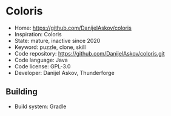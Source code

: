 # Coloris

- Home: https://github.com/DanijelAskov/coloris
- Inspiration: Coloris
- State: mature, inactive since 2020
- Keyword: puzzle, clone, skill
- Code repository: https://github.com/DanijelAskov/coloris.git
- Code language: Java
- Code license: GPL-3.0
- Developer: Danijel Askov, Thunderforge

## Building

- Build system: Gradle
